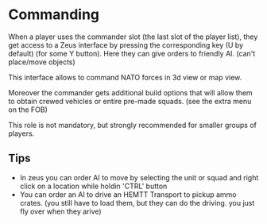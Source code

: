 # Commanding
When a player uses the commander slot (the last slot of the player list), they get access to a Zeus interface by pressing the corresponding key (U by default) (for some Y button). Here they can give orders to friendly AI. (can't place/move objects)

This interface allows to command NATO forces in 3d view or map view.

Moreover the commander gets additional build options that will allow them to obtain crewed vehicles or entire pre-made squads. (see the extra menu on the FOB)

This role is not mandatory, but strongly recommended for smaller groups of players.

## Tips
* In zeus you can order AI to move by selecting the unit or squad and right click on a location while holdin 'CTRL' button
* You can order an AI to drive an HEMTT Transport to pickup ammo crates. (you still have to load them, but they can do the driving. you just fly over when they arive)